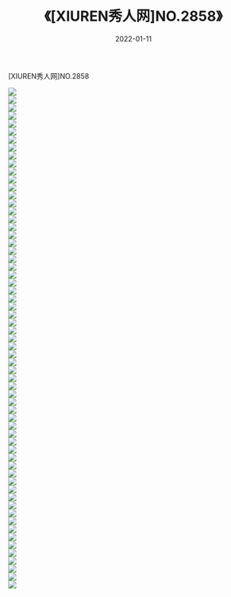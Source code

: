 ﻿---
layout: post
title:  《[XIUREN秀人网]NO.2858》
date:   2022-01-11
img: http://img.660000.xyz/Sharelink/秀人网/秀人网第03部分/[XIUREN秀人网]NO.2858/000.jpg
categories: [美女, 清纯, 唯美]
---

[XIUREN秀人网]NO.2858

 ![](http://img.660000.xyz/Sharelink/秀人网/秀人网第03部分/[XIUREN秀人网]NO.2858/001.jpg) <br>![](http://img.660000.xyz/Sharelink/秀人网/秀人网第03部分/[XIUREN秀人网]NO.2858/002.jpg) <br>![](http://img.660000.xyz/Sharelink/秀人网/秀人网第03部分/[XIUREN秀人网]NO.2858/003.jpg) <br>![](http://img.660000.xyz/Sharelink/秀人网/秀人网第03部分/[XIUREN秀人网]NO.2858/004.jpg) <br>![](http://img.660000.xyz/Sharelink/秀人网/秀人网第03部分/[XIUREN秀人网]NO.2858/005.jpg) <br>![](http://img.660000.xyz/Sharelink/秀人网/秀人网第03部分/[XIUREN秀人网]NO.2858/006.jpg) <br>![](http://img.660000.xyz/Sharelink/秀人网/秀人网第03部分/[XIUREN秀人网]NO.2858/007.jpg) <br>![](http://img.660000.xyz/Sharelink/秀人网/秀人网第03部分/[XIUREN秀人网]NO.2858/008.jpg) <br>![](http://img.660000.xyz/Sharelink/秀人网/秀人网第03部分/[XIUREN秀人网]NO.2858/009.jpg) <br>![](http://img.660000.xyz/Sharelink/秀人网/秀人网第03部分/[XIUREN秀人网]NO.2858/010.jpg) <br>![](http://img.660000.xyz/Sharelink/秀人网/秀人网第03部分/[XIUREN秀人网]NO.2858/011.jpg) <br>![](http://img.660000.xyz/Sharelink/秀人网/秀人网第03部分/[XIUREN秀人网]NO.2858/012.jpg) <br>![](http://img.660000.xyz/Sharelink/秀人网/秀人网第03部分/[XIUREN秀人网]NO.2858/013.jpg) <br>![](http://img.660000.xyz/Sharelink/秀人网/秀人网第03部分/[XIUREN秀人网]NO.2858/014.jpg) <br>![](http://img.660000.xyz/Sharelink/秀人网/秀人网第03部分/[XIUREN秀人网]NO.2858/015.jpg) <br>![](http://img.660000.xyz/Sharelink/秀人网/秀人网第03部分/[XIUREN秀人网]NO.2858/016.jpg) <br>![](http://img.660000.xyz/Sharelink/秀人网/秀人网第03部分/[XIUREN秀人网]NO.2858/017.jpg) <br>![](http://img.660000.xyz/Sharelink/秀人网/秀人网第03部分/[XIUREN秀人网]NO.2858/018.jpg) <br>![](http://img.660000.xyz/Sharelink/秀人网/秀人网第03部分/[XIUREN秀人网]NO.2858/019.jpg) <br>![](http://img.660000.xyz/Sharelink/秀人网/秀人网第03部分/[XIUREN秀人网]NO.2858/020.jpg) <br>![](http://img.660000.xyz/Sharelink/秀人网/秀人网第03部分/[XIUREN秀人网]NO.2858/021.jpg) <br>![](http://img.660000.xyz/Sharelink/秀人网/秀人网第03部分/[XIUREN秀人网]NO.2858/022.jpg) <br>![](http://img.660000.xyz/Sharelink/秀人网/秀人网第03部分/[XIUREN秀人网]NO.2858/023.jpg) <br>![](http://img.660000.xyz/Sharelink/秀人网/秀人网第03部分/[XIUREN秀人网]NO.2858/024.jpg) <br>![](http://img.660000.xyz/Sharelink/秀人网/秀人网第03部分/[XIUREN秀人网]NO.2858/025.jpg) <br>![](http://img.660000.xyz/Sharelink/秀人网/秀人网第03部分/[XIUREN秀人网]NO.2858/026.jpg) <br>![](http://img.660000.xyz/Sharelink/秀人网/秀人网第03部分/[XIUREN秀人网]NO.2858/027.jpg) <br>![](http://img.660000.xyz/Sharelink/秀人网/秀人网第03部分/[XIUREN秀人网]NO.2858/028.jpg) <br>![](http://img.660000.xyz/Sharelink/秀人网/秀人网第03部分/[XIUREN秀人网]NO.2858/029.jpg) <br>![](http://img.660000.xyz/Sharelink/秀人网/秀人网第03部分/[XIUREN秀人网]NO.2858/030.jpg) <br>![](http://img.660000.xyz/Sharelink/秀人网/秀人网第03部分/[XIUREN秀人网]NO.2858/031.jpg) <br>![](http://img.660000.xyz/Sharelink/秀人网/秀人网第03部分/[XIUREN秀人网]NO.2858/032.jpg) <br>![](http://img.660000.xyz/Sharelink/秀人网/秀人网第03部分/[XIUREN秀人网]NO.2858/033.jpg) <br>![](http://img.660000.xyz/Sharelink/秀人网/秀人网第03部分/[XIUREN秀人网]NO.2858/034.jpg) <br>![](http://img.660000.xyz/Sharelink/秀人网/秀人网第03部分/[XIUREN秀人网]NO.2858/035.jpg) <br>![](http://img.660000.xyz/Sharelink/秀人网/秀人网第03部分/[XIUREN秀人网]NO.2858/036.jpg) <br>![](http://img.660000.xyz/Sharelink/秀人网/秀人网第03部分/[XIUREN秀人网]NO.2858/037.jpg) <br>![](http://img.660000.xyz/Sharelink/秀人网/秀人网第03部分/[XIUREN秀人网]NO.2858/038.jpg) <br>![](http://img.660000.xyz/Sharelink/秀人网/秀人网第03部分/[XIUREN秀人网]NO.2858/039.jpg) <br>![](http://img.660000.xyz/Sharelink/秀人网/秀人网第03部分/[XIUREN秀人网]NO.2858/040.jpg) <br>![](http://img.660000.xyz/Sharelink/秀人网/秀人网第03部分/[XIUREN秀人网]NO.2858/041.jpg) <br>![](http://img.660000.xyz/Sharelink/秀人网/秀人网第03部分/[XIUREN秀人网]NO.2858/042.jpg) <br>![](http://img.660000.xyz/Sharelink/秀人网/秀人网第03部分/[XIUREN秀人网]NO.2858/043.jpg) <br>![](http://img.660000.xyz/Sharelink/秀人网/秀人网第03部分/[XIUREN秀人网]NO.2858/044.jpg) <br>![](http://img.660000.xyz/Sharelink/秀人网/秀人网第03部分/[XIUREN秀人网]NO.2858/045.jpg) <br>![](http://img.660000.xyz/Sharelink/秀人网/秀人网第03部分/[XIUREN秀人网]NO.2858/046.jpg) <br>![](http://img.660000.xyz/Sharelink/秀人网/秀人网第03部分/[XIUREN秀人网]NO.2858/047.jpg) <br>![](http://img.660000.xyz/Sharelink/秀人网/秀人网第03部分/[XIUREN秀人网]NO.2858/048.jpg) <br>![](http://img.660000.xyz/Sharelink/秀人网/秀人网第03部分/[XIUREN秀人网]NO.2858/049.jpg) <br>![](http://img.660000.xyz/Sharelink/秀人网/秀人网第03部分/[XIUREN秀人网]NO.2858/050.jpg) <br>![](http://img.660000.xyz/Sharelink/秀人网/秀人网第03部分/[XIUREN秀人网]NO.2858/051.jpg) <br>![](http://img.660000.xyz/Sharelink/秀人网/秀人网第03部分/[XIUREN秀人网]NO.2858/052.jpg) <br>![](http://img.660000.xyz/Sharelink/秀人网/秀人网第03部分/[XIUREN秀人网]NO.2858/053.jpg) <br>![](http://img.660000.xyz/Sharelink/秀人网/秀人网第03部分/[XIUREN秀人网]NO.2858/054.jpg) <br>![](http://img.660000.xyz/Sharelink/秀人网/秀人网第03部分/[XIUREN秀人网]NO.2858/055.jpg) <br>![](http://img.660000.xyz/Sharelink/秀人网/秀人网第03部分/[XIUREN秀人网]NO.2858/056.jpg) <br>![](http://img.660000.xyz/Sharelink/秀人网/秀人网第03部分/[XIUREN秀人网]NO.2858/057.jpg) <br>![](http://img.660000.xyz/Sharelink/秀人网/秀人网第03部分/[XIUREN秀人网]NO.2858/058.jpg) <br>![](http://img.660000.xyz/Sharelink/秀人网/秀人网第03部分/[XIUREN秀人网]NO.2858/059.jpg) <br>![](http://img.660000.xyz/Sharelink/秀人网/秀人网第03部分/[XIUREN秀人网]NO.2858/060.jpg) <br>![](http://img.660000.xyz/Sharelink/秀人网/秀人网第03部分/[XIUREN秀人网]NO.2858/061.jpg) <br>![](http://img.660000.xyz/Sharelink/秀人网/秀人网第03部分/[XIUREN秀人网]NO.2858/062.jpg) <br>![](http://img.660000.xyz/Sharelink/秀人网/秀人网第03部分/[XIUREN秀人网]NO.2858/063.jpg) <br>
